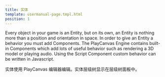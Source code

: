 ```yaml
---
title: 实体
template: usermanual-page.tmpl.html
position: 1
---
```


Every object in your game is an Entity, but on its own, an Entity is nothing more than a position and orientation in space. In order to give an Entity a behavior you must add Components. The PlayCanvas Engine contains built-in Components which add lots of useful behavior such as rendering a 3D model or playing audio. Using the Script Component custom behavior can be written in Javascript.

实体使用 PlayCanvas 编辑器编辑。实体层级树显示在层级树面板中。

